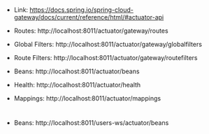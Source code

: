 #

#

- Link: https://docs.spring.io/spring-cloud-gateway/docs/current/reference/html/#actuator-api

- Routes: http://localhost:8011/actuator/gateway/routes

- Global Filters: http://localhost:8011/actuator/gateway/globalfilters

- Route Filters: http://localhost:8011/actuator/gateway/routefilters

- Beans: http://localhost:8011/actuator/beans

- Health: http://localhost:8011/actuator/health

- Mappings: http://localhost:8011/actuator/mappings

#

- Beans: http://localhost:8011/users-ws/actuator/beans 
